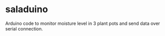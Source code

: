 # saladuino
Arduino code to monitor moisture level in 3 plant pots and send data over serial connection.
